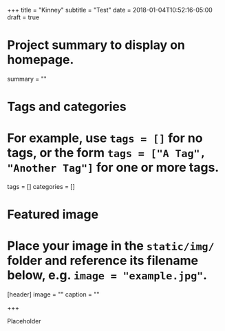 +++
title = "Kinney"
subtitle = "Test"
date = 2018-01-04T10:52:16-05:00
draft = true

# Project summary to display on homepage.
summary = ""

# Tags and categories
# For example, use `tags = []` for no tags, or the form `tags = ["A Tag", "Another Tag"]` for one or more tags.
tags = []
categories = []

# Featured image
# Place your image in the `static/img/` folder and reference its filename below, e.g. `image = "example.jpg"`.
[header]
image = ""
caption = ""

+++

Placeholder
